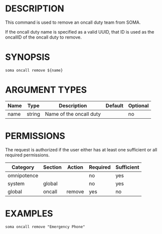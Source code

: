 # DESCRIPTION

This command is used to remove an oncall duty team from SOMA.

If the oncall duty name is specified as a valid UUID, that ID is
used as the oncallID of the oncall duty to remove.

# SYNOPSIS

```
soma oncall remove ${name}
```

# ARGUMENT TYPES

Name | Type |     Description   | Default | Optional
 --- |  --- | ----------------- | ------- | --------
name | string | Name of the oncall duty | | no

# PERMISSIONS

The request is authorized if the user either has at least one
sufficient or all required permissions.

Category | Section | Action | Required | Sufficient
 ------- | ------- | ------ | -------- | ----------
omnipotence | | | no | yes
system | global | | no | yes
global | oncall | remove | yes | no

# EXAMPLES

```
soma oncall remove "Emergency Phone"
```
